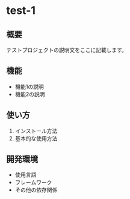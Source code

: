 # test-1

## 概要
テストプロジェクトの説明文をここに記載します。

## 機能
- 機能1の説明
- 機能2の説明

## 使い方
1. インストール方法
2. 基本的な使用方法

## 開発環境
- 使用言語
- フレームワーク
- その他の依存関係
